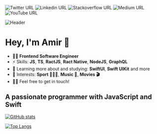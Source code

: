 
![Twitter URL](https://img.shields.io/twitter/url?color=%2300acee&label=Amir%20Diafi&logo=twitter&style=for-the-badge&url=https%3A%2F%2Ftwitter.com%2Fdiafi_amir)
![Linkedin URL](https://img.shields.io/twitter/url?color=%230077b5&label=Amir%20Diafi&logo=linkedin&logoColor=%230077b5&style=for-the-badge&url=https%3A%2F%2Fwww.linkedin.com%2Fin%2Famirdiafi%2F)
![Stackoverflow URL](https://img.shields.io/twitter/url?color=%23F48024&label=Amir%20Diafi&logo=stackoverflow&logoColor=%23&style=for-the-badge&url=https%3A%2F%2Fstackoverflow.com%2Fusers%2F13407063%2Famir)
![Medium URL](https://img.shields.io/twitter/url?color=%2300ab6c&label=Amir%20Diafi&logo=medium&logoColor=%2300ab6c&style=for-the-badge&url=https%3A%2F%2Famirdiafi.medium.com%2F)
![YouTube URL](https://img.shields.io/twitter/url?color=%23ff0000&label=Amir%20Diafi&logo=youtube&logoColor=%23ff0000&style=for-the-badge&url=https%3A%2F%2Fwww.youtube.com%2Fchannel%2FUCgbqyUzyD2IfqYoc0RcS2MA)

![Header](https://user-images.githubusercontent.com/59441376/209575259-59cbae1c-7a73-44b3-89b6-f61fbc72d7ef.png)

# Hey, I'm Amir 👋

- 👨‍💻 **Frontend Software Engineer**
- ⚡ Skills: **JS**, **TS**, **RactJS**, **Ract Native**, **NodeJS**, **GraphQL**
- 🌱 Learning more about and studying: **SwiftUI**, **Swift UIKit** and more
- 💜 Interests: **Sport 🤾🏻‍♂️**, **Music 🎵**, **Movies 🎬**
- 👋🏻 Feel free to get in touch!

## A passionate programmer with JavaScript and Swift

[![GitHub stats](https://github-readme-stats.vercel.app/api?username=AmirDiafi&layout=compact&disable_animations=false&theme=midnight-purple&show_icons=true)](https://github.com/AmirDiafi/github-readme-stats&tab=repositories)

[![Top Langs](https://github-readme-stats.vercel.app/api/top-langs/?username=AmirDiafi&layout=compact&disable_animations=false&theme=midnight-purple&show_icons=true)](https://github.com/AmirDiafi/github-readme-stats)
